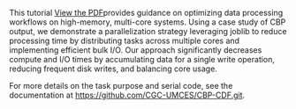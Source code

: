 This tutorial [View the PDF](./Optimizing_Data_Processing_High_Memory_Multi_Core_Systems_Tutorial.pdf)provides guidance on optimizing data processing workflows on high-memory, multi-core systems. Using a case study of CBP output, we demonstrate a parallelization strategy leveraging joblib to reduce processing time by distributing tasks across multiple cores and implementing efficient bulk I/O. Our approach significantly decreases compute and I/O times by accumulating data for a single write operation, reducing frequent disk writes, and balancing core usage.

For more details on the task purpose and serial code, see the documentation at https://github.com/CGC-UMCES/CBP-CDF.git.
